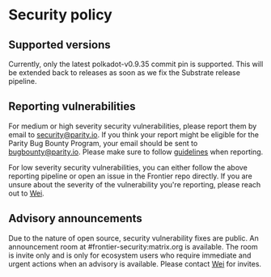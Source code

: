 # Security policy

## Supported versions

Currently, only the latest polkadot-v0.9.35 commit pin is supported. This will be extended back to releases as soon as we fix the Substrate release pipeline.

## Reporting vulnerabilities

For medium or high severity security vulnerabilities, please report them by email to security@parity.io. If you think your report might be eligible for the Parity Bug Bounty Program, your email should be sent to bugbounty@parity.io. Please make sure to follow [guidelines](https://www.parity.io/bug-bounty/) when reporting.

For low severity security vulnerabilities, you can either follow the above reporting pipeline or open an issue in the Frontier repo directly. If you are unsure about the severity of the vulnerability you're reporting, please reach out to [Wei](mailto:wei@parity.io).

## Advisory announcements

Due to the nature of open source, security vulnerability fixes are public. An announcement room at #frontier-security:matrix.org is available. The room is invite only and is only for ecosystem users who require immediate and urgent actions when an advisory is available. Please contact [Wei](mailto:wei@parity.io) for invites.
